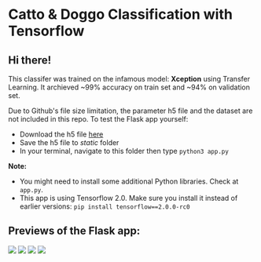 # Catto & Doggo Classification with Tensorflow

## Hi there!
This classifer was trained on the infamous model: __Xception__ using Transfer Learning. It archieved ~99% accuracy on train set and ~94% on validation set.    

Due to Github's file size limitation, the parameter h5 file and the dataset are not included in this repo. To test the Flask app yourself: 
- Download the h5 file [here](https://drive.google.com/drive/folders/1wIFV0bjNtdZ6Ul4ataD9W6eo-6PxNxVq?usp=sharing)
- Save the h5 file to _static_ folder
- In your terminal, navigate to this folder then type `python3 app.py`

__Note:__ 
- You might need to install some additional Python libraries. Check at `app.py`.
- This app is using Tensorflow 2.0. Make sure you install it instead of earlier versions: `pip install tensorflow==2.0.0-rc0 `

## Previews of the Flask app:
![](https://i.imgur.com/DOWtgrK.png)
![](https://i.imgur.com/GeMdSLK.png)
![](https://i.imgur.com/qSBDHVl.jpg)
![](https://i.imgur.com/DdF778w.png)


